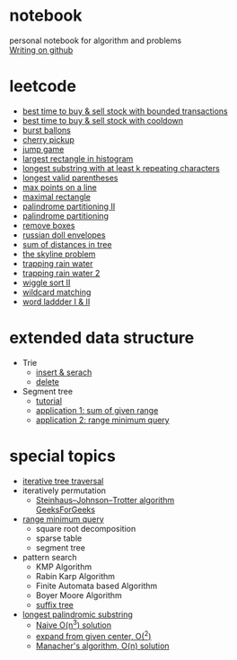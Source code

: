 # notebook
personal notebook for algorithm and problems  
[Writing on github](https://help.github.com/categories/writing-on-github/)

# leetcode
- [best time to buy & sell stock with bounded transactions](leetcode-best-time-to-buy-and-sell-stock-with-bounded-transactions.md)
- [best time to buy & sell stock with cooldown](leetcode-best-time-to-buy-and-sell-stock-with-cooldown.md)
- [burst ballons](leetcode-burst-ballons.md)
- [cherry pickup](leetcode-cherry-pickup.md)
- [jump game](leetcode-jump-game.md)
- [largest rectangle in histogram](leetcode-largest-rectangle-in-histogram.md)
- [longest substring with at least k repeating characters](leetcode-longest-substring-with-at-least-k-repeating-characters.md)
- [longest valid parentheses](leetcode-longest-valid-parentheses.md)
- [max points on a line](leetcode-max-points-on-a-line.md)
- [maximal rectangle](leetcode-maximal-rectangle.md)
- [palindrome partitioning II](leetcode-palindrome-partitioning-ii.md)
- [palindrome partitioning](leetcode-palindrome-partitioning.md)
- [remove boxes](leetcode-remove-boxes.md)
- [russian doll envelopes](leetcode-russian-doll-envelopes.md)
- [sum of distances in tree](leetcode-sum-of-distances-in-tree.md)
- [the skyline problem](leetcode-the-skyline-problem.md)
- [trapping rain water](leetcode-trapping-rain-water.md)
- [trapping rain water 2](leetcode-trapping-rain-water-ii.md)
- [wiggle sort II](leetcode-wiggle-sort-ii.md)
- [wildcard matching](leetcode-wildcard-matching.md)
- [word laddder I & II](leetcode-word-ladder.md)


# extended data structure
- Trie
  - [insert & serach](https://www.geeksforgeeks.org/trie-insert-and-search/)  
  - [delete](https://www.geeksforgeeks.org/trie-delete/)
- Segment tree
  - [tutorial](https://www.hackerearth.com/practice/data-structures/advanced-data-structures/segment-trees/tutorial/)
  - [application 1: sum of given range](https://www.geeksforgeeks.org/segment-tree-set-1-sum-of-given-range/)
  - [application 2: range minimum query](https://www.geeksforgeeks.org/segment-tree-set-1-range-minimum-query/)

# special topics
- [iterative tree traversal](pre-in-post-order-traveral.md)
- iteratively permutation
  - [Steinhaus–Johnson–Trotter algorithm](https://en.wikipedia.org/wiki/Steinhaus–Johnson–Trotter_algorithm)  
  [GeeksForGeeks](https://www.geeksforgeeks.org/johnson-trotter-algorithm/)
- [range minimum query](range-sum-minimum-query.md)
  - square root decomposition
  - sparse table
  - segment tree
- pattern search
  - KMP Algorithm
  - Rabin Karp Algorithm
  - Finite Automata based Algorithm
  - Boyer Moore Algorithm
  - [suffix tree](https://www.geeksforgeeks.org/pattern-searching-set-8-suffix-tree-introduction/)
- [longest palindromic substring](https://en.wikipedia.org/wiki/Longest_palindromic_substring)
  - [Naive O(n<sup>3</sup>) solution](https://www.geeksforgeeks.org/longest-palindrome-substring-set-1/)
  - [expand from given center, O(<sup>2</sup>)](https://www.geeksforgeeks.org/longest-palindromic-substring-set-2/)
  - [Manacher's algorithm, O(n) solution](https://www.geeksforgeeks.org/manachers-algorithm-linear-time-longest-palindromic-substring-part-1/)
